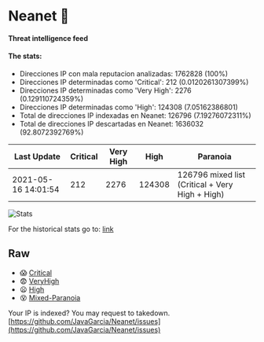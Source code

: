 # Neanet :hocho:
#### Threat intelligence feed
#### The stats:

- Direcciones IP con mala reputacion analizadas: 1762828 (100%)
- Direcciones IP determinadas como 'Critical':  212 (0.0120261307399%)
- Direcciones IP determinadas como 'Very High':  2276 (0.129110724359%)
- Direcciones IP determinadas como 'High':  124308 (7.05162386801)
- Total de direcciones IP indexadas en Neanet:  126796 (7.19276072311%)
- Total de direcciones IP descartadas en Neanet:  1636032 (92.8072392769%)

| Last Update | Critical | Very High | High | Paranoia |
| --- | --- | --- | --- | --- |
| 2021-05-16 14:01:54 | 212 | 2276 | 124308 | 126796 mixed list (Critical + Very High + High)|

![Stats](https://docs.google.com/spreadsheets/d/e/2PACX-1vSnaNMIXVabIpDJjufMlzH7poXnshF3mgd8Is1g9ytUEzVsP5my4Trn8f-xkoLLQ38xpL3HtmUexLo6/pubchart?oid=501124687&format=image)

For the historical stats go to: [link](/stats.csv)
## Raw
- :scream: [Critical](https://raw.githubusercontent.com/JavaGarcia/Neanet/master/blacklists/neanet_critical.txt)
- :fearful: [VeryHigh](https://raw.githubusercontent.com/JavaGarcia/Neanet/master/blacklists/neanet_veryHigh.txtt)
- :frowning: [High](https://raw.githubusercontent.com/JavaGarcia/Neanet/master/blacklists/neanet_high.txt)
- :dizzy_face: [Mixed-Paranoia](https://raw.githubusercontent.com/JavaGarcia/Neanet/master/blacklists/neanet_all.txt)


Your IP is indexed? You may request to takedown. [https://github.com/JavaGarcia/Neanet/issues](https://github.com/JavaGarcia/Neanet/issues)







































































































































































































































































































































































































































































































































































































































































































































































































































































































































































































































































































































































































































































































































































































































































































































































































































































































































































































































































































































































































































































































































































































































































































































































































































































































































































































































































































































































































































































































































































































































































































































































































































































































































































































































































































































































































































































































































































































































































































































































































































































































































































































































































































































































































































































































































































































































































































































































































































































































































































































































































































































































































































































































































































































































































































































































































































































































































































































































































































































































































































































































































































































































































































































































































































































































































































































